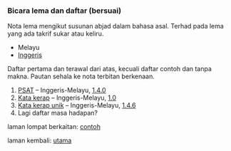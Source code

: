 ---
---

### Bicara lema dan daftar (bersuai)

Nota lema mengikut susunan abjad dalam bahasa asal. Terhad
pada lema yang ada takrif sukar atau keliru.

- Melayu
- [Inggeris](lema/inggeris.md)

Daftar pertama dan terawal dari atas, kecuali daftar contoh
dan tanpa makna. Pautan sehala ke nota terbitan berkenaan.

1. [PSAT](ura/psat.md)
&ndash; Inggeris-Melayu, [1.4.0](tag/1.4.0.md)
2. [Kata kerap](ura/katakerap.md)
&ndash; Inggeris-Melayu, [1.0](tag/1.0.md)
3. [Kata kerap unik](ura/kerapu.md)
&ndash; Inggeris-Melayu, [1.4.6](tag/1.4.6.md)
0. Lagi daftar masa hadapan?

laman lompat berkaitan: [contoh][1]

laman kembali: [utama][0]

  [0]: index.md
  [1]: panduan/bab/contoh.md
